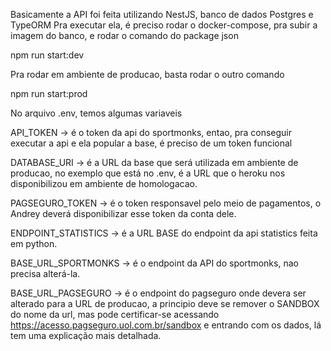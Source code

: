 
Basicamente a API foi feita utilizando NestJS, banco de dados Postgres e TypeORM
Pra executar ela, é preciso rodar o docker-compose, pra subir a imagem do banco, e rodar o comando do
package json

npm run start:dev

Pra rodar em ambiente de producao, basta rodar o outro comando 

npm run start:prod

No arquivo .env, temos algumas variaveis

API_TOKEN -> é o token da api do sportmonks, entao, pra conseguir executar a api e ela popular a base, é preciso de um token funcional

DATABASE_URI -> é a URL da base que será utilizada em ambiente de producao, no exemplo que está no .env, é a URL que o heroku nos disponibilizou em ambiente de homologacao.

PAGSEGURO_TOKEN -> é o token responsavel pelo meio de pagamentos, o Andrey deverá disponibilizar esse token da conta dele.

ENDPOINT_STATISTICS -> é a URL BASE do endpoint da api statistics feita em python.

BASE_URL_SPORTMONKS -> é o endpoint da API do sportmonks, nao precisa alterá-la.

BASE_URL_PAGSEGURO -> é o endpoint do pagseguro onde devera ser alterado para a URL de producao, a principio deve se remover o SANDBOX do nome da url, mas pode certificar-se acessando https://acesso.pagseguro.uol.com.br/sandbox e entrando com os dados, lá tem uma explicação mais detalhada.
